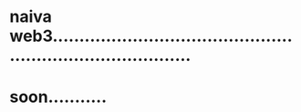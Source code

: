 # naiva web3...............................................................................
# soon...........
